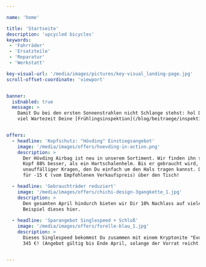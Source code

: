 ```yaml
---

name: 'home'

title: 'Startseite'
description: 'upcycled bicycles'
keywords:
 - 'Fahrräder'
 - 'Ersatzteile'
 - 'Reparatur'
 - 'Werkstatt' 

key-visual-url: '/media/images/pictures/key-visual_landing-page.jpg'
scroll-offset-coordinate: 'viewport'


banner:
  isEnabled: true
  message: >
    Damit Du bei den ersten Sonnenstrahlen nicht Schlange stehst: hol Dir jetzt noch schnell ohne 
    viel Wartezeit Deine [Frühlingsinspektion](/blog/beitraege/inspektionen "Blog | Inspektionen")!


offers:
  - headline: 'Kopfschutz: "Hövding" Einstiegsangebot'
    image: '/media/images/offers/hoevding-in-action.png'
    description: >
      Der Hövding Airbag ist neu in unserem Sortiment. Wir finden ihn super, denn er schützt Deinen 
      Kopf 88% besser, als ein Hartschalenhelm. Bis er gebraucht wird, ist er jedoch ein 
      unauffälliger Kragen, den Du einfach um den Hals tragen kannst. Die erster drei gehen bei uns 
      für -15 € (vom Empfohlenen Verkaufspreis) über den Tisch!

  - headline: 'Gebrauchträder reduziert'
    image: '/media/images/offers/chichi-design-3gangkette_1.jpg'
    description: >
      Den gesamten April hindurch bieten wir Dir 10% Nachlass auf viele unserer Gebrauchträder. Zum 
      Beispiel dieses hier.
  
  - headline: 'Sparangebot Singlespeed + Schloß'
    image: '/media/images/offers/forelle-blau_1.jpg'
    description: >
      Dieses Singlespeed bekommst Du zusammen mit einem Kryptonite "Evolution Mini-5" für laue 
      345 €! (Angebot gültig bis Ende April, solange der Vorrat reicht.)


---
```

